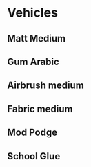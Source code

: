 # Vehicles

## Matt Medium

## Gum Arabic

## Airbrush medium

## Fabric medium

## Mod Podge

## School Glue
